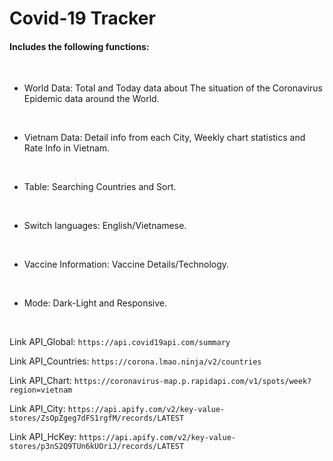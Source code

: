 # Covid-19 Tracker

#### Includes the following functions:
<br>

+ World Data: Total and Today data about The situation of the Coronavirus Epidemic data around the World.
<br>

+ Vietnam Data: Detail info from each City, Weekly chart statistics and Rate Info in Vietnam.
<br>

+ Table: Searching Countries and Sort.
<br>

+ Switch languages: English/Vietnamese.
<br>

+ Vaccine Information: Vaccine Details/Technology.
<br>

+ Mode: Dark-Light and Responsive.
<br>

Link API_Global:
`
https://api.covid19api.com/summary
`

Link API_Countries:
`
https://corona.lmao.ninja/v2/countries
`

Link API_Chart: 
`
https://coronavirus-map.p.rapidapi.com/v1/spots/week?region=vietnam
`

Link API_City:
`
https://api.apify.com/v2/key-value-stores/ZsOpZgeg7dFS1rgfM/records/LATEST
`

Link API_HcKey: 
`
https://api.apify.com/v2/key-value-stores/p3nS2Q9TUn6kUOriJ/records/LATEST
`
